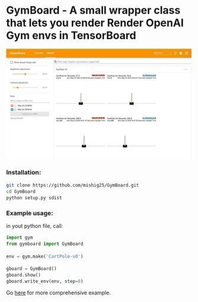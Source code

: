 # GymBoard - A small wrapper class that lets you render Render OpenAI Gym envs in TensorBoard
<img src="https://raw.githubusercontent.com/mishig25/GymBoard/master/viz.gif" style="width:500px;"/>

### Installation:
```bash
git clone https://github.com/mishig25/GymBoard.git
cd GymBoard
python setup.py sdist
```

### Example usage:
in yout python file, call:
```python
import gym
from gymboard import GymBoard

env = gym.make('CartPole-v0')

gboard = GymBoard()
gboard.show()
gboard.write_env(env, step=0)
```

Go [here](https://github.com/mishig25/GymBoard/blob/master/tutorial.ipynb) for more comprehensive example.
